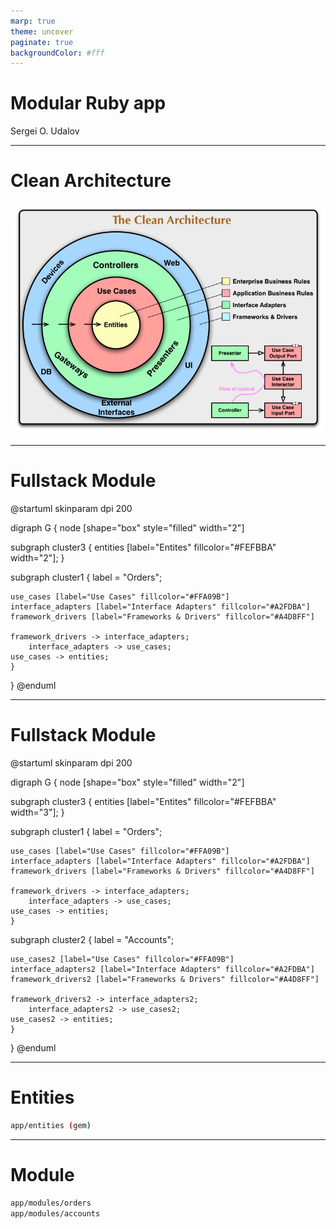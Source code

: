 ```yaml
---
marp: true
theme: uncover
paginate: true
backgroundColor: #fff
---
```



<!-- _paginate: false -->

# Modular Ruby app

Sergei O. Udalov

---

# Clean Architecture

![](img/clean_architecture.jpeg)


---

# Fullstack Module

<div>

@startuml
skinparam dpi 200

digraph G {
  node [shape="box" style="filled" width="2"]

  subgraph cluster3 {
    entities [label="Entites" fillcolor="#FEFBBA" width="2"];
  }

  subgraph cluster1 {
    label = "Orders";

    use_cases [label="Use Cases" fillcolor="#FFA09B"]
    interface_adapters [label="Interface Adapters" fillcolor="#A2FDBA"]
    framework_drivers [label="Frameworks & Drivers" fillcolor="#A4D8FF"]

    framework_drivers -> interface_adapters;
		interface_adapters -> use_cases;
    use_cases -> entities;
	}
} 
@enduml

</div>

---

# Fullstack Module

<div>

@startuml
skinparam dpi 200

digraph G {
  node [shape="box" style="filled" width="2"]

  subgraph cluster3 {
    entities [label="Entites" fillcolor="#FEFBBA" width="3"];
  }

  subgraph cluster1 {
    label = "Orders";

    use_cases [label="Use Cases" fillcolor="#FFA09B"]
    interface_adapters [label="Interface Adapters" fillcolor="#A2FDBA"]
    framework_drivers [label="Frameworks & Drivers" fillcolor="#A4D8FF"]

    framework_drivers -> interface_adapters;
		interface_adapters -> use_cases;
    use_cases -> entities;
	}

  subgraph cluster2 {
    label = "Accounts";

    use_cases2 [label="Use Cases" fillcolor="#FFA09B"]
    interface_adapters2 [label="Interface Adapters" fillcolor="#A2FDBA"]
    framework_drivers2 [label="Frameworks & Drivers" fillcolor="#A4D8FF"]

    framework_drivers2 -> interface_adapters2;
		interface_adapters2 -> use_cases2;
    use_cases2 -> entities;
	}
} 
@enduml

</div>


---

# Entities

```bash
app/entities (gem)
```

---

# Module


```bash
app/modules/orders
app/modules/accounts
```
